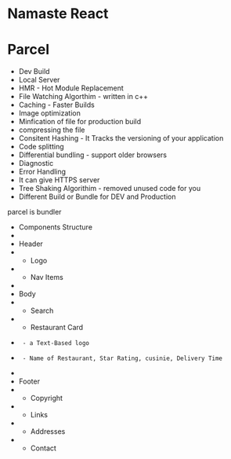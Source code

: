 # Namaste React


# Parcel
- Dev Build
- Local Server
- HMR - Hot Module Replacement
- File Watching Algorthim - written in c++
- Caching - Faster Builds
- Image optimization
- Minfication of file for production build
- compressing the file
- Consitent Hashing - It Tracks the versioning of your application
- Code splitting
- Differential bundling - support older browsers
- Diagnostic
- Error Handling
- It can give HTTPS server
- Tree Shaking Algorithim - removed unused code for you
- Different Build or Bundle for DEV and Production

parcel is bundler




 * Components Structure
 * 
 * Header
 *  - Logo
 *  - Nav Items
 * 
 * Body
 *  - Search
 *  - Restaurant Card
 *      - a Text-Based logo
 *      - Name of Restaurant, Star Rating, cusinie, Delivery Time 
 * 
 * Footer
 *  - Copyright
 *  - Links
 *  - Addresses
 *  - Contact